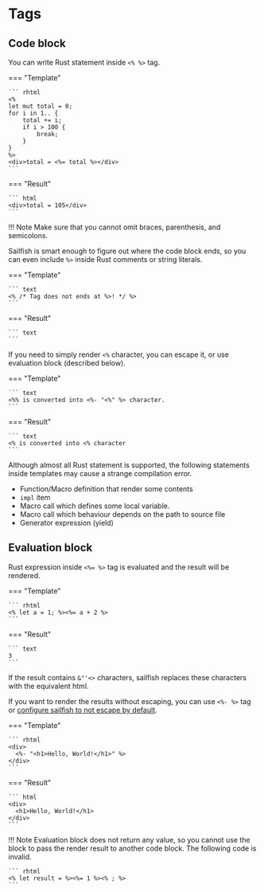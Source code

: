 # Tags

## Code block

You can write Rust statement inside `<% %>` tag.

=== "Template"

    ``` rhtml
    <%
    let mut total = 0;
    for i in 1.. {
        total += i;
        if i > 100 {
            break;
        }
    }
    %>
    <div>total = <%= total %></div>
    ```

=== "Result"

    ``` html
    <div>total = 105</div>
    ```

!!! Note
    Make sure that you cannot omit braces, parenthesis, and semicolons.

Sailfish is smart enough to figure out where the code block ends, so you can even include `%>` inside Rust comments or string literals.

=== "Template"

    ``` text
    <% /* Tag does not ends at %>! */ %>
    ```

=== "Result"

    ``` text
    ```

If you need to simply render `<%` character, you can escape it, or use evaluation block (described below).

=== "Template"

    ``` text
    <%% is converted into <%- "<%" %> character.
    ```

=== "Result"

    ``` text
    <% is converted into <% character
    ```

Although almost all Rust statement is supported, the following statements inside templates may cause a strange compilation error.

- Function/Macro definition that render some contents
- `impl` item
- Macro call which defines some local variable.
- Macro call which behaviour depends on the path to source file
- Generator expression (yield)

## Evaluation block

Rust expression inside `<%= %>` tag is evaluated and the result will be rendered.

=== "Template"

    ``` rhtml
    <% let a = 1; %><%= a + 2 %>
    ```

=== "Result"

    ``` text
    3
    ```

If the result contains `&"'<>` characters, sailfish replaces these characters with the equivalent html.

If you want to render the results without escaping, you can use `<%- %>` tag or [configure sailfish to not escape by default](../options.md).

=== "Template"

    ``` rhtml
    <div>
      <%- "<h1>Hello, World!</h1>" %>
    </div>
    ```

=== "Result"

    ``` html
    <div>
      <h1>Hello, World!</h1>
    </div>
    ```

!!! Note
    Evaluation block does not return any value, so you cannot use the block to pass the render result to another code block. The following code is invalid.

    ``` rhtml
    <% let result = %><%= 1 %><% ; %>
    ```
